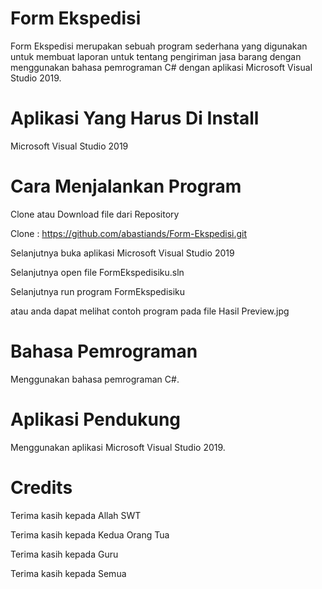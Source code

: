 # Form Ekspedisi
Form Ekspedisi merupakan sebuah program sederhana yang digunakan untuk membuat laporan untuk tentang pengiriman jasa barang dengan menggunakan bahasa pemrograman C# dengan aplikasi Microsoft Visual Studio 2019.

# Aplikasi Yang Harus Di Install
Microsoft Visual Studio 2019

# Cara Menjalankan Program
Clone atau Download file dari Repository

Clone :
https://github.com/abastiands/Form-Ekspedisi.git

Selanjutnya buka aplikasi Microsoft Visual Studio 2019

Selanjutnya open file FormEkspedisiku.sln

Selanjutnya run program FormEkspedisiku

atau anda dapat melihat contoh program pada file Hasil Preview.jpg

# Bahasa Pemrograman
Menggunakan bahasa pemrograman C#.

# Aplikasi Pendukung
Menggunakan aplikasi Microsoft Visual Studio 2019.

# Credits
Terima kasih kepada Allah SWT

Terima kasih kepada Kedua Orang Tua

Terima kasih kepada Guru

Terima kasih kepada Semua
